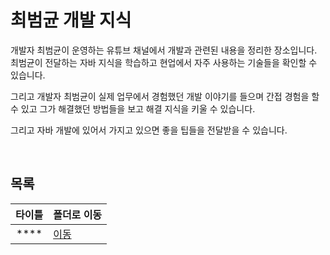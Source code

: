 # 최범균 개발 지식
개발자 최범균이 운영하는 유튜브 채널에서 개발과 관련된 내용을 정리한 장소입니다. 최범균이 전달하는 자바 지식을 학습하고 현업에서 자주 사용하는 기술들을 확인할 수 있습니다.   

그리고 개발자 최범균이 실제 업무에서 경험했던 개발 이야기를 들으며 간접 경험을 할 수 있고 그가 해결했던 방법들을 보고 해결 지식을 키울 수 있습니다.   

그리고 자바 개발에 있어서 가지고 있으면 좋을 팁들을 전달받을 수 있습니다.   

<br/>

## 목록
|타이틀|폴더로 이동|
|:---:|---|
|****|[이동]()|